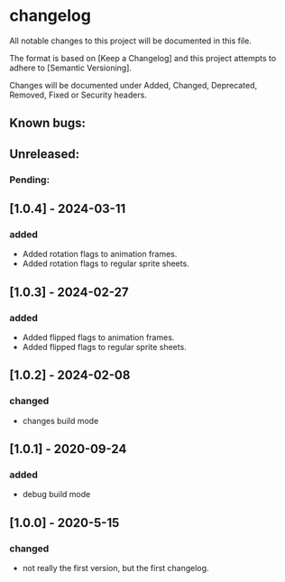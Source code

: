 # changelog

All notable changes to this project will be documented in this file.

The format is based on [Keep a Changelog] and this project attempts to adhere to [Semantic Versioning].

Changes will be documented under Added, Changed, Deprecated, Removed, Fixed or Security headers.

## Known bugs:

## Unreleased:

### Pending:

## [1.0.4] - 2024-03-11
### added
- Added rotation flags to animation frames.
- Added rotation flags to regular sprite sheets.

## [1.0.3] - 2024-02-27
### added
- Added flipped flags to animation frames.
- Added flipped flags to regular sprite sheets.

## [1.0.2] - 2024-02-08
### changed
- changes build mode

## [1.0.1] - 2020-09-24
### added
- debug build mode

## [1.0.0] - 2020-5-15
### changed
- not really the first version, but the first changelog.
